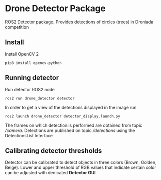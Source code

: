 # Drone Detector Package
ROS2 Detector package. Provides detections of circles (trees) in Droniada competition 

## Install
Install OpenCV 2
```shell
pip3 install opencv-python
```

## Running detector
Run detector ROS2 node
```shell
ros2 run drone_detector detector
```
In order to get a view of the detections displayed in the image run
```shell
ros2 launch drone_detector detector_display.launch.py
```


The frames on which detection is performed are obtained from topic */camera*.
Detections are published on topic */detections* using the DetectionsList Interface

## Calibrating detector thresholds
Detector can be calibrated to detect objects in three colors (Brown, Golden, Beige).
Lower and upper threshold of RGB values that indicate certain color can be adjusted
with dedicated **Detector GUI**

